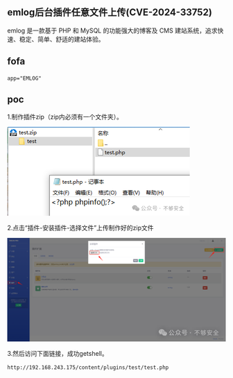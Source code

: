 ## emlog后台插件任意文件上传(CVE-2024-33752)

emlog 是一款基于 PHP 和 MySQL 的功能强大的博客及 CMS 建站系统，追求快速、稳定、简单、舒适的建站体验。



## fofa

```
app="EMLOG"
```



## poc

1.制作插件zip（zip内必须有一个文件夹）。

![image-20240521200900076](./assets/202405212009117.png)

2.点击“插件-安装插件-选择文件”上传制作好的zip文件

![image-20240521201022196](./assets/202405212010276.png)

3.然后访问下面链接，成功getshell。

```
http://192.168.243.175/content/plugins/test/test.php
```